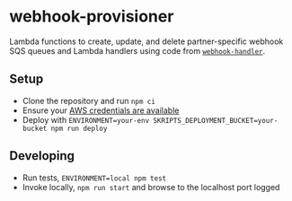 # webhook-provisioner

Lambda functions to create, update, and delete partner-specific webhook SQS queues and Lambda handlers using code from [`webhook-handler`](https://github.com/dwolla/webhook-handler).

## Setup

- Clone the repository and run `npm ci`
- Ensure your [AWS credentials are available](https://serverless.com/framework/docs/providers/aws/guide/credentials/)
- Deploy with `ENVIRONMENT=your-env SKRIPTS_DEPLOYMENT_BUCKET=your-bucket npm run deploy`

## Developing

- Run tests, `ENVIRONMENT=local npm test`
- Invoke locally, `npm run start` and browse to the localhost port logged
